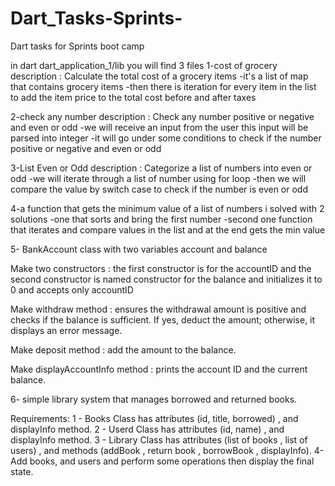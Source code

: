 # Dart_Tasks-Sprints-
Dart tasks for Sprints boot camp

in dart dart_application_1/lib you will find 3 files 
1-cost of grocery 
description : Calculate the total cost of a grocery items 
-it's a list of map that contains grocery items 
-then there is iteration for every item in the list to add the item price to the total cost before and after taxes

2-check any number
description : Check any number positive or negative and even or odd
-we will receive an input from the user this input will be parsed into integer 
-it will go under some conditions to check if the number positive or negative and even or odd

3-List Even or Odd 
description :  Categorize a list of numbers into even or odd
-we will iterate through a list of number using for loop 
-then we will compare the value by switch case to check if the number is even or odd

4-a function that gets the minimum value of a list of numbers
i solved with 2 solutions 
-one that sorts and bring the first number 
-second one function that iterates and compare values in the list and at the end gets the min value

5- BankAccount class with two variables account and balance

Make two constructors : the first constructor is for the accountID and 
the second constructor is named constructor for the balance and initializes it to 0 and accepts only accountID

Make withdraw method : ensures the withdrawal amount is positive and 
checks if the balance is sufficient. If yes, deduct the amount; otherwise, it displays an error message.

Make deposit method : add the amount to the balance.

Make displayAccountInfo method : prints the account ID and the current balance.

6- simple library system that manages borrowed and returned books.

Requirements: 
1 - Books Class has attributes (id, title, borrowed) , 
    and displayInfo method.
2 - Userd Class has attributes (id, name) , 
    and displayInfo method.
3 - Library Class has attributes (list of books , list of users) , 
    and methods (addBook , return book , borrowBook ,
    displayInfo).
4- Add books, and users and perform some operations then 
     display the final state.
